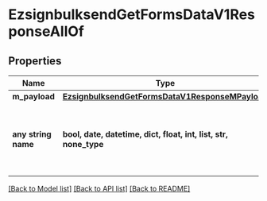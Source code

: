 # EzsignbulksendGetFormsDataV1ResponseAllOf


## Properties
Name | Type | Description | Notes
------------ | ------------- | ------------- | -------------
**m_payload** | [**EzsignbulksendGetFormsDataV1ResponseMPayload**](EzsignbulksendGetFormsDataV1ResponseMPayload.md) |  | 
**any string name** | **bool, date, datetime, dict, float, int, list, str, none_type** | any string name can be used but the value must be the correct type | [optional]

[[Back to Model list]](../README.md#documentation-for-models) [[Back to API list]](../README.md#documentation-for-api-endpoints) [[Back to README]](../README.md)


